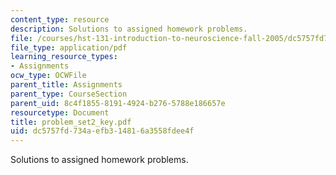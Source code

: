 ```yaml
---
content_type: resource
description: Solutions to assigned homework problems.
file: /courses/hst-131-introduction-to-neuroscience-fall-2005/dc5757fd734aefb314816a3558fdee4f_problem_set2_key.pdf
file_type: application/pdf
learning_resource_types:
- Assignments
ocw_type: OCWFile
parent_title: Assignments
parent_type: CourseSection
parent_uid: 8c4f1855-8191-4924-b276-5788e186657e
resourcetype: Document
title: problem_set2_key.pdf
uid: dc5757fd-734a-efb3-1481-6a3558fdee4f
---
```

Solutions to assigned homework problems.


